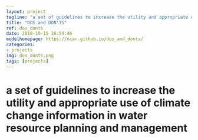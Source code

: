 ```yaml
---
layout: project
tagline: "a set of guidelines to increase the utility and appropriate use of climate change information in water resource planning and management"
title: "DOS and DON'TS"
ref: dos_donts
date: 2018-10-15 16:54:46
modelhomepage: https://ncar.github.io/dos_and_donts/
categories:
- projects
img: dos_donts.png
tags: [projects]
---
```


# a set of guidelines to increase the utility and appropriate use of climate change information in water resource planning and management

